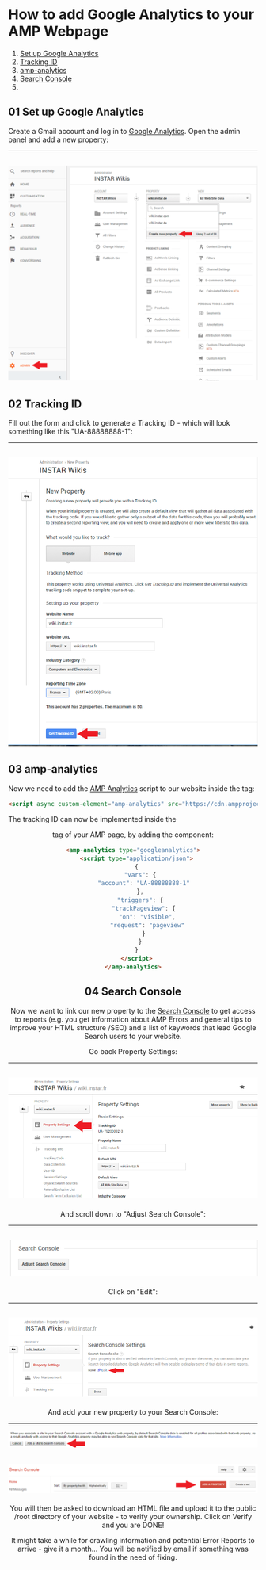 # How to add Google Analytics to your AMP Webpage

01. [Set up Google Analytics](#01-set-up-google-analytics)
02. [Tracking ID](#02-tracking_id)
03. [amp-analytics](#03-amp-analytics)
04. [Search Console](04-search-console)
05. []()

## 01 Set up Google Analytics

Create a Gmail account and log in to [Google Analytics](https://analytics.google.com). Open the admin panel and add a new property:


---
![](./GA_01.png)
---


## 02 Tracking ID

Fill out the form and click to generate a Tracking ID - which will look something like this "UA-88888888-1":


---
![](./GA_02.png)
---


## 03 amp-analytics

Now we need to add the [AMP Analytics](https://www.ampproject.org/docs/reference/components/amp-analytics) script to our website inside the <head> tag:


```html
<script async custom-element="amp-analytics" src="https://cdn.ampproject.org/v0/amp-analytics-0.1.js"></script>
```

The tracking ID can now be implemented inside the <header> tag of your AMP page, by adding the <amp-analytics> component:

```html
<amp-analytics type="googleanalytics">
  <script type="application/json">
  {
    "vars": {
      "account": "UA-88888888-1"
    },
    "triggers": {
      "trackPageview": {
        "on": "visible",
        "request": "pageview"
      }
    }
  }
  </script>
</amp-analytics>
```


## 04 Search Console

Now we want to link our new property to the [Search Console](https://www.google.com/webmasters/tools/search-analytics) to get access to reports (e.g. you get information about AMP Errors and general tips to improve your HTML structure /SEO) and a list of keywords that lead Google Search users to your website.

Go back Property Settings:


---
![](./GA_03.png)
---


And scroll down to "Adjust Search Console":


---
![](./GA_04.png)
---


Click on "Edit":


---
![](./GA_05.png)
---


And add your new property to your Search Console:


---
![](./GA_06.png)

![](./GA_07.png)
---


You will then be asked to download an HTML file and upload it to the public /root directory of your website - to verify your ownership. Click on Verify and you are DONE!


It might take a while for crawling information and potential Error Reports to arrive - give it a month... You will be notified by email if something was found in the need of fixing.
